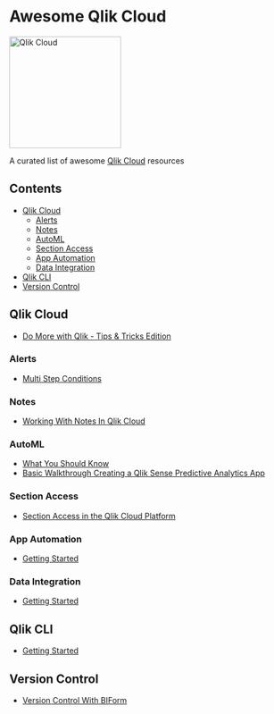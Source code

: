 # Awesome Qlik Cloud

<img src="https://github.com/vlntn-t/awesome-qlik-cloud/assets/49613199/e8764987-5fe7-4055-a69d-e0e7a0b1f8f9" alt="Qlik Cloud" width="200"/>

A curated list of awesome [Qlik Cloud](https://www.youtube.com/watch?v=q7Cx-kKn2Fs) resources

## Contents

- [Qlik Cloud](#qlik-cloud)
  - [Alerts](#qlik-alerts)
  - [Notes](#qlik-notes)
  - [AutoML](#qlik-automl)
  - [Section Access](#qlik-section-access)
  - [App Automation](#qlik-app-automation)
  - [Data Integration](#qlik-cloud-data-integration)
- [Qlik CLI](#qlik-cli)
- [Version Control](#qlik-version-control)


## Qlik Cloud

- [Do More with Qlik - Tips & Tricks Edition](https://www.youtube.com/watch?v=MFCGG3vg_vg&list=PLW1uf5CQ_gSqF5bcmbBrk1q7Q4-h899V1)

### Alerts

- [Multi Step Conditions](https://www.youtube.com/watch?v=k01fDyVFXq8)

### Notes

- [Working With Notes In Qlik Cloud](https://www.youtube.com/watch?v=3B9IlcQShgM)

### AutoML

- [What You Should Know](https://www.youtube.com/watch?v=4TCGyiWfqT4)
- [Basic Walkthrough Creating a Qlik Sense Predictive Analytics App](https://www.youtube.com/watch?v=vwAt3aH4Hec)

### Section Access

- [Section Access in the Qlik Cloud Platform](https://www.youtube.com/watch?v=0VoJPiRrqKA )
 
### App Automation

- [Getting Started](https://www.youtube.com/watch?v=5ycYndC_PXs)

### Data Integration

- [Getting Started](https://www.youtube.com/watch?v=Orj3NYJ3IUA)

## Qlik CLI

- [Getting Started](https://qlik.dev/toolkits/qlik-cli/)

## Version Control

- [Version Control With BIForm](https://github.com/vlntn-t/biform)
